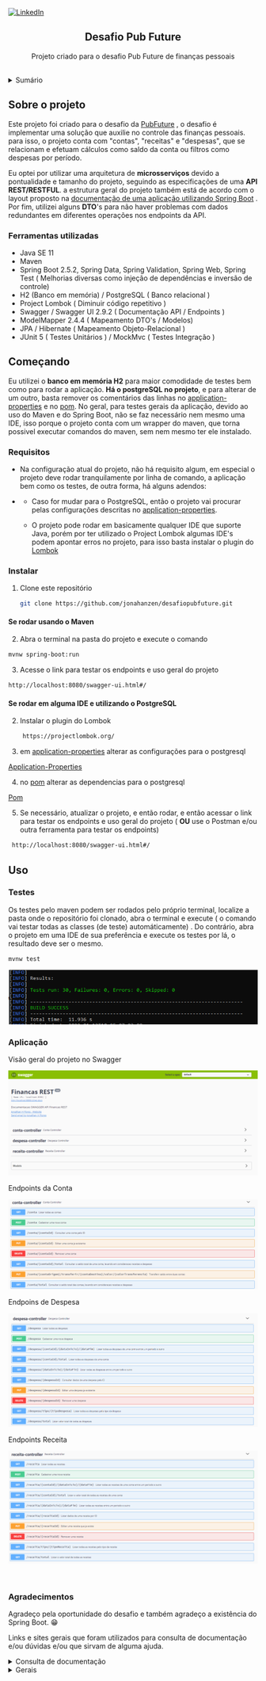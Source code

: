 <div id="top"></div>

[![LinkedIn][linkedin-shield]][linkedin-url]

  <h2 align="center">Desafio Pub Future </h2>
  <p align="center"> Projeto criado para o desafio Pub Future de finanças pessoais </p
    <br /> <br />
 



<details>
  <summary>Sumário</summary>
  <ol>
    <li>
      <a href="#sobre-o-projeto">Sobre o projeto</a>
      <ul>
        <li><a href="#ferramentas-utilizadas">Ferramentas utilizadas</a></li>
      </ul>
    </li>
    <li>
      <a href="#começando">Começando</a>
      <ul>
        <li><a href="#requisitos">Requisitos</a></li>
        <li><a href="#instalar">Instalar</a></li>
      </ul>
    </li>
    <li><a href="#uso">Uso</a></li>
	  <li><a href="#agradecimentos">Agradecimentos <a/></li>
  </ol>
</details>



## Sobre o projeto


Este projeto foi criado para o desafio da [PubFuture](http://pubfuture.com.br/) ,  o desafio é implementar uma solução que auxilie no controle das finanças pessoais. para isso, o projeto conta com "contas", "receitas" e "despesas", que se relacionam e efetuam cálculos como saldo da conta ou filtros como despesas por período.

Eu optei por utilizar uma arquitetura de **microsserviços** devido a pontualidade e tamanho do projeto, seguindo as especificações de uma **API REST/RESTFUL**. a estrutura geral do projeto também está de acordo com o layout proposto na [documentação de uma aplicação utilizando Spring Boot](https://docs.spring.io/spring-boot/docs/current/reference/html/using.html#using.structuring-your-code) . Por fim, utilizei alguns **DTO**'s para não haver problemas com dados redundantes em diferentes operações nos endpoints da API.



### Ferramentas utilizadas

* Java SE 11
* Maven 
* Spring Boot 2.5.2, Spring Data, Spring Validation, Spring Web, Spring Test ( Melhorias diversas como injeção de dependências e inversão de controle)
* H2 (Banco em memória) / PostgreSQL ( Banco relacional )
* Project Lombok ( Diminuir código repetitivo )
* Swagger / Swagger UI 2.9.2 ( Documentação API / Endpoints )
* ModelMapper 2.4.4 ( Mapeamento DTO's  / Modelos)
* JPA / Hibernate ( Mapeamento Objeto-Relacional )
* JUnit 5 ( Testes Unitários ) / MockMvc ( Testes Integração )



## Começando

Eu utilizei o **banco em memória H2** para maior comodidade de testes bem como para rodar a aplicação.  **Há o postgreSQL no projeto**, e para alterar de um outro, basta remover os comentários das linhas no [application-properties] e no [pom].
No geral, para testes gerais da aplicação, devido ao uso do Maven e do Spring Boot, não se faz necessário nem mesmo uma IDE, isso porque o projeto conta com um wrapper do maven, que torna possivel executar comandos do maven, sem nem mesmo ter ele instalado.



### Requisitos
* Na configuração atual do projeto, não há requisito algum, em especial o projeto deve rodar tranquilamente por linha de comando, a aplicação bem como os testes, de outra forma, há alguns adendos:
* 
  * Caso for mudar para o PostgreSQL, então o projeto vai procurar pelas configurações descritas no [application-properties].  
  
  * O projeto pode rodar em basicamente qualquer IDE que suporte Java, porém por ter utilizado o Project Lombok algumas IDE's podem apontar erros no projeto, para isso basta instalar o plugin do [Lombok]
  
   

### Instalar

1. Clone este repositório
   ```sh
   git clone https://github.com/jonahanzen/desafiopubfuture.git
   ```
   
#### Se rodar usando o Maven

2.  Abra o terminal na pasta do projeto e execute o comando
   ```sh
   mvnw spring-boot:run
   ```

3. Acesse o link para testar os endpoints e uso geral do projeto
 ```sh
 http://localhost:8080/swagger-ui.html#/
  ```
#### Se rodar em alguma IDE e utilizando o PostgreSQL

2.  Instalar o plugin do Lombok
```sh
	https://projectlombok.org/
```
3.  em [application-properties] alterar as configurações para o postgresql

[Application-Properties]

4.  no [pom] alterar as dependencias para o postgresql

[Pom]

5. Se necessário, atualizar o projeto, e então rodar, e então acessar o link para testar os endpoints e uso geral do projeto (  **OU** use o Postman e/ou outra ferramenta para testar os endpoints)
```sh
 http://localhost:8080/swagger-ui.html#/
  ```




## Uso

### Testes

 Os testes pelo maven podem ser rodados pelo próprio terminal, localize a pasta onde o repositório foi clonado, abra o terminal e execute ( o comando vai testar todas as classes (de teste) automáticamente) . Do contrário, abra o projeto em uma IDE de sua preferência e execute os testes por lá, o resultado deve ser o mesmo.

```sh
mvnw test
```

![Testes Maven][imagem-teste]

### Aplicação 

Visão geral do projeto no Swagger

![Swagger-geral][imagem-swagger-geral]

Endpoints da Conta

![Endpoints-Conta][imagem-conta-controller]

Endpoins de Despesa

![Endpoints-Despesa][imagem-despesa-controller]

Endpoints Receita

![Endpoints-Receita][imagem-receita-controller]

<br/>
	
### Agradecimentos

Agradeço pela oportunidade do desafio e também agradeço a existência do Spring Boot.  :grin: 

Links e sites gerais que foram utilizados para consulta de documentação e/ou dúvidas e/ou que sirvam de alguma ajuda.


<details>
  <summary>Consulta de documentação</summary>
  <ul>
    <li> https://www.baeldung.com/integration-testing-in-spring </li>
	<li> https://github.com/json-path/JsonPath </li>
	<li> https://www.baeldung.com/jackson-object-mapper-tutorial </li>
	<li> https://www.baeldung.com/maven-wrapper </li>
	<li> https://mkyong.com/maven/how-to-run-unit-test-with-maven/ </li>
	<li> https://docs.spring.io/spring-boot/docs/current/reference/html/using.html#using.structuring-your-code </li>
	<li> https://www.baeldung.com/junit-5 </li>
	<li> https://www.baeldung.com/java-modelmapper </li>
	<li> https://docs.spring.io/spring-data/jpa/docs/current/reference/html/#jpa.query-methods.query-creation </li>
	<li> https://stackoverflow.com/questions/51637103/how-do-i-return-sum-from-jpa-query-using-hibernate-and-spring-boot </li>
	<li> https://qastack.com.br/programming/12505141/only-using-jsonignore-during-serialization-but-not-deserialization </li>
	<li> https://docs.spring.io/spring-framework/docs/current/javadoc-api/org/springframework/test/web/servlet/result/MockMvcResultMatchers.html </li>
	</ul>
</details>

<details>
<summary> Gerais </summary>
<ul>
<li> https://stackedit.io/ </li>
<li> https://github.com/othneildrew/Best-README-Template/blob/master/README.md </li>
</ul>

	
	





<!-- Imagens -->
[imagem-teste]: images/tests.png
[imagem-conta-controller]: images/conta-controller.png
[imagem-despesa-controller]: images/despesa-controller.png
[imagem-receita-controller]: images/receita-controller.png
[imagem-swagger-geral]: images/swagger-screenshot.png



<!-- Links -->
[test]: src/test/java/br/com
[lombok]: https://projectlombok.org
[pom]: pom.xml
[application-properties]: src/main/resources
[linkedin-shield]: https://img.shields.io/badge/-LinkedIn-black.svg?style=for-the-badge&logo=linkedin&colorB=555
[linkedin-url]: https://br.linkedin.com/in/jonathanhflores



